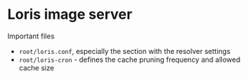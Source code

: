 # Loris image server

Important files

* `root/loris.conf`, especially the section with the resolver settings
* `root/loris-cron` - defines the cache pruning frequency and allowed cache size

